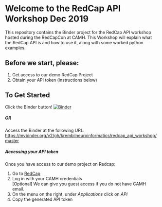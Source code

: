 # Welcome to the RedCap API Workshop Dec 2019

This repository contains the Binder project for the RedCap API workshop hosted during the RedCapCon at CAMH. This Workshop will explain what the RedCap API is and how to use it, along with some worked python examples.

## Before we start, please:
 1) Get access to our demo RedCap Project
 2) Obtain your API token (instructions below)

## To Get Started
Click the Binder button!
[![Binder](https://mybinder.org/badge_logo.svg)](https://mybinder.org/v2/gh/krembilneuroinformatics/redcap_api_workshop/master)
##### OR
Access the Binder at the following URL:
https://mybinder.org/v2/gh/krembilneuroinformatics/redcap_api_workshop/master






##### Accessing your API token

Once you have access to our demo project on Redcap:
  1) Go to [RedCap](https://edc.camhx.ca/redcap/)
  2) Log in with your CAMH credentials</br>
      [Optional] We can give you guest access if you do not have CAMH email.
  3) On the menu on the right, under *Applications* click on *API*
  4) Copy the generated API token

